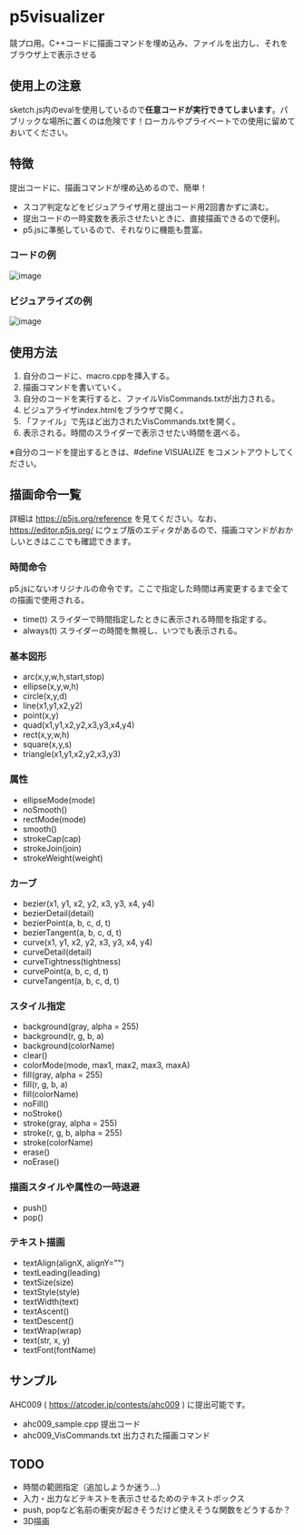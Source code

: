 # p5visualizer
競プロ用。C++コードに描画コマンドを埋め込み、ファイルを出力し、それをブラウザ上で表示させる

## 使用上の注意
sketch.js内のevalを使用しているので**任意コードが実行できてしまいます**。パブリックな場所に置くのは危険です！ローカルやプライベートでの使用に留めておいてください。

## 特徴
提出コードに、描画コマンドが埋め込めるので、簡単！
* スコア判定などをビジュアライザ用と提出コード用2回書かずに済む。
* 提出コードの一時変数を表示させたいときに、直接描画できるので便利。
* p5.jsに準拠しているので、それなりに機能も豊富。

### コードの例
![image](https://github.com/shindannin/p5visualizer/assets/8682966/6c90c405-d893-48eb-8c66-2e3aa08903db)

### ビジュアライズの例
![image](https://github.com/shindannin/p5visualizer/assets/8682966/e4837fad-0408-41c2-9cf5-0711cef2af3a)

## 使用方法
1. 自分のコードに、macro.cppを挿入する。
2. 描画コマンドを書いていく。
3. 自分のコードを実行すると、ファイルVisCommands.txtが出力される。
4. ビジュアライザindex.htmlをブラウザで開く。
5. 「ファイル」で先ほど出力されたVisCommands.txtを開く。
6. 表示される。時間のスライダーで表示させたい時間を選べる。

※自分のコードを提出するときは、#define VISUALIZE をコメントアウトしてください。

## 描画命令一覧
詳細は https://p5js.org/reference を見てください。なお、https://editor.p5js.org/ にウェブ版のエディタがあるので、描画コマンドがおかしいときはここでも確認できます。

### 時間命令
p5.jsにないオリジナルの命令です。ここで指定した時間は再変更するまで全ての描画で使用される。
* time(t) スライダーで時間指定したときに表示される時間を指定する。
* always(t) スライダーの時間を無視し、いつでも表示される。

### 基本図形
* arc(x,y,w,h,start,stop)
* ellipse(x,y,w,h)
* circle(x,y,d)
* line(x1,y1,x2,y2)
* point(x,y)
* quad(x1,y1,x2,y2,x3,y3,x4,y4)
* rect(x,y,w,h)
* square(x,y,s)
* triangle(x1,y1,x2,y2,x3,y3)

### 属性
* ellipseMode(mode)
* noSmooth()
* rectMode(mode)
* smooth()
* strokeCap(cap)
* strokeJoin(join) 
* strokeWeight(weight)

### カーブ
* bezier(x1, y1, x2, y2, x3, y3, x4, y4)
* bezierDetail(detail)
* bezierPoint(a, b, c, d, t)
* bezierTangent(a, b, c, d, t) 
* curve(x1, y1, x2, y2, x3, y3, x4, y4)
* curveDetail(detail)
* curveTightness(tightness)
* curvePoint(a, b, c, d, t)
* curveTangent(a, b, c, d, t)

### スタイル指定
* background(gray, alpha = 255)
* background(r, g, b, a)
* background(colorName)
* clear()
* colorMode(mode, max1, max2, max3, maxA)
* fill(gray, alpha = 255)
* fill(r, g, b, a)
* fill(colorName)
* noFill()
* noStroke()
* stroke(gray, alpha = 255)
* stroke(r, g, b, alpha = 255)
* stroke(colorName)
* erase()
* noErase()

### 描画スタイルや属性の一時退避
* push()
* pop()

### テキスト描画
* textAlign(alignX, alignY="")
* textLeading(leading)
* textSize(size)
* textStyle(style)
* textWidth(text)
* textAscent()
* textDescent()
* textWrap(wrap)
* text(str, x, y)
* textFont(fontName)

## サンプル
AHC009 ( https://atcoder.jp/contests/ahc009 ) に提出可能です。
* ahc009_sample.cpp 提出コード
* ahc009_VisCommands.txt 出力された描画コマンド

## TODO
* 時間の範囲指定（追加しようか迷う…）
* 入力・出力などテキストを表示させるためのテキストボックス
* push, popなど名前の衝突が起きそうだけど使えそうな関数をどうするか？
* 3D描画
